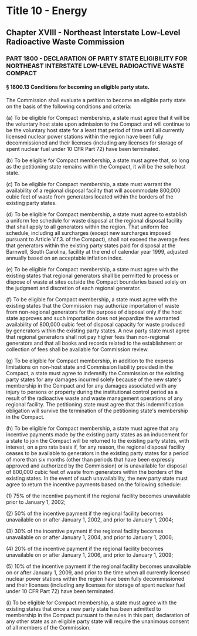 
# Title 10 - Energy
## Chapter XVIII - Northeast Interstate Low-Level Radioactive Waste Commission
### PART 1800 - DECLARATION OF PARTY STATE ELIGIBILITY FOR NORTHEAST INTERSTATE LOW-LEVEL RADIOACTIVE WASTE COMPACT
#### § 1800.13 Conditions for becoming an eligible party state.

The Commission shall evaluate a petition to become an eligible party state on the basis of the following conditions and criteria:

(a) To be eligible for Compact membership, a state must agree that it will be the voluntary host state upon admission to the Compact and will continue to be the voluntary host state for a least that period of time until all currently licensed nuclear power stations within the region have been fully decommissioned and their licenses (including any licenses for storage of spent nuclear fuel under 10 CFR Part 72) have been terminated.

(b) To be eligible for Compact membership, a state must agree that, so long as the petitioning state remains within the Compact, it will be the sole host state.

(c) To be eligible for Compact membership, a state must warrant the availability of a regional disposal facility that will accommodate 800,000 cubic feet of waste from generators located within the borders of the existing party states.

(d) To be eligible for Compact membership, a state must agree to establish a uniform fee schedule for waste disposal at the regional disposal facility that shall apply to all generators within the region. That uniform fee schedule, including all surcharges (except new surcharges imposed pursuant to Article V.f.3. of the Compact), shall not exceed the average fees that generators within the existing party states paid for disposal at the Barnwell, South Carolina, facility at the end of calendar year 1999, adjusted annually based on an acceptable inflation index.

(e) To be eligible for Compact membership, a state must agree with the existing states that regional generators shall be permitted to process or dispose of waste at sites outside the Compact boundaries based solely on the judgment and discretion of each regional generator.

(f) To be eligible for Compact membership, a state must agree with the existing states that the Commission may authorize importation of waste from non-regional generators for the purpose of disposal only if the host state approves and such importation does not jeopardize the warranted availability of 800,000 cubic feet of disposal capacity for waste produced by generators within the existing party states. A new party state must agree that regional generators shall not pay higher fees than non-regional generators and that all books and records related to the establishment or collection of fees shall be available for Commission review.

(g) To be eligible for Compact membership, in addition to the express limitations on non-host state and Commission liability provided in the Compact, a state must agree to indemnify the Commission or the existing party states for any damages incurred solely because of the new state's membership in the Compact and for any damages associated with any injury to persons or property during the institutional control period as a result of the radioactive waste and waste management operations of any regional facility. The petitioning state must agree that this indemnification obligation will survive the termination of the petitioning state's membership in the Compact.

(h) To be eligible for Compact membership, a state must agree that any incentive payments made by the existing party states as an inducement for a state to join the Compact will be returned to the existing party states, with interest, on a pro rata basis if, for any reason, the regional disposal facility ceases to be available to generators in the existing party states for a period of more than six months (other than periods that have been expressly approved and authorized by the Commission) or is unavailable for disposal of 800,000 cubic feet of waste from generators within the borders of the existing states. In the event of such unavailability, the new party state must agree to return the incentive payments based on the following schedule:

(1) 75% of the incentive payment if the regional facility becomes unavailable prior to January 1, 2002;

(2) 50% of the incentive payment if the regional facility becomes unavailable on or after January 1, 2002, and prior to January 1, 2004;

(3) 30% of the incentive payment if the regional facility becomes unavailable on or after January 1, 2004, and prior to January 1, 2006;

(4) 20% of the incentive payment if the regional facility becomes unavailable on or after January 1, 2006, and prior to January 1, 2009;

(5) 10% of the incentive payment if the regional facility becomes unavailable on or after January 1, 2009, and prior to the time when all currently licensed nuclear power stations within the region have been fully decommissioned and their licenses (including any licenses for storage of spent nuclear fuel under 10 CFR Part 72) have been terminated.

(i) To be eligible for Compact membership, a state must agree with the existing states that once a new party state has been admitted to membership in the Compact pursuant to the rules in this part, declaration of any other state as an eligible party state will require the unanimous consent of all members of the Commission.

